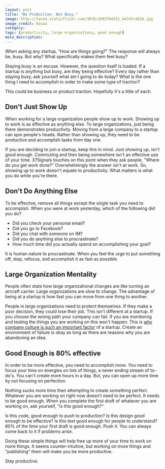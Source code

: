 ```yaml
---
layout: post
title: "Be Productive. Not Busy."
image: http://farm4.staticflickr.com/3010/2693784352_b4747cd81b.jpg
image_credit: Kasaa
category: 
tags: [productivity, large organizations, good enough]
meta_description: 
---
```


When asking any startup, "How are things going?" The response will always be, busy. But why? What specifically makes them feel busy?

Staying busy is an excuse. However, the question itself is loaded. If a startup is anything but busy, are they being effective? Every day rather than staying busy, ask yourself what am I going to do today? What is the one thing I need to accomplish in order to make some type of traction?

This could be business or product traction. Hopefully it's a little of each.

## Don't Just Show Up

When working for a large organization people show up to work. Showing up to work is as effective as anything else. To large organizations, just being there demonstrates productivity. Moving from a large company to a startup can spin people's heads. Rather than showing up, they need to be productive and accomplish tasks from day one.

If you are deciding to join a startup, keep this in mind. Just showing up, isn't good enough. Commuting and then being somewhere isn't an effective use of your time. 37Signals touches on this point when they ask people, "Where do you get work done?" Overwhelmingly the answer isn't at work. So, showing up to work doesn't equate to productivity. What matters is what you do while you're there. 

## Don't Do Anything Else

To be effective, remove all things except the single task you need to accomplish. When you were at work yesterday, which of the following did you do?

* Did you check your personal email?
* Did you go to Facebook?
* Did you chat with someone on IM?
* Did you do anything else to procrastinate?
* How much time did you actually spend on accomplishing your goal?

It is human nature to procrastinate. When you feel the urge to put something off, stop, refocus, and accomplish it as fast as possible.

## Large Organization Mentality

People often state how large organizational changes are like turning an aircraft carrier. Large organizations are slow to change. The advantage of being at a startup is how fast you can move from one thing to another.

People in large organizations need to protect themselves. If they make a poor decision, they could lose their job. This isn't different at a startup. If you choose the wrong path your company can fail. If you are monitoring and testing the things you are working on this won't happen. This is [why company culture is such an important factor](/2012/08/company-culture-is-defined-by-you-and-your-actions/) of a startup. Create an environment of failure is okay as long as there are reasons why you are abandoning an idea.

## Good Enough is 80% effective

In order to be more effective, you need to accomplish more. You need to focus your time on energies on lots of things, a never ending stream of to-do's. You can't create more hours in a day. But, you can open up more time by not focusing on perfection.

Nothing sucks more time then attempting to create something perfect. Whatever you are working on right now doesn't need to be perfect. It needs to be good enough. When you complete the first draft of whatever you are working on, ask yourself, "is this good enough?"

Is this code, good enough to push to production? Is this design good enough to be effective? Is this text good enough for people to understand? 80% of the time your first draft is good enough. Push it. You can always come back to it if problems arise.

Doing these simple things will help free up more of your time to work on more things. It seems counter-intuitive, but working on more things and "publishing" them will make you be more productive.

Stay productive.


